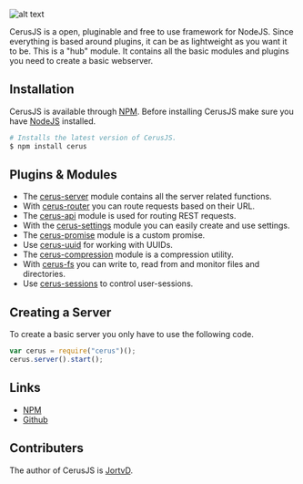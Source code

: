 ![alt text](https://i.imgur.com/owrQCO9.png "CerusJS")

CerusJS is a open, pluginable and free to use framework for NodeJS. Since everything is based around plugins, it can be as lightweight as you want it to be. This is a "hub" module. It contains all the basic modules and plugins you need to create a basic webserver.


## Installation
CerusJS is available through [NPM](https://www.npmjs.com). 
Before installing CerusJS make sure you have [NodeJS](https://nodejs.org/en/download/) installed.
```bash
# Installs the latest version of CerusJS.
$ npm install cerus
```


## Plugins & Modules
- The [cerus-server](https://github.com/cerusjs/cerus-server) module contains all the server related functions.
- With [cerus-router](https://github.com/cerusjs/cerus-router) you can route requests based on their URL.
- The [cerus-api](https://github.com/cerusjs/cerus-api) module is used for routing REST requests.
- With the [cerus-settings](https://github.com/cerusjs/cerus-settings) module you can easily create and use settings.
- The [cerus-promise](https://github.com/cerusjs/cerus-promise) module is a custom promise.
- Use [cerus-uuid](https://github.com/cerusjs/cerus-uuid) for working with UUIDs.
- The [cerus-compression](https://github.com/cerusjs/cerus-compression) module is a compression utility.
- With [cerus-fs](https://github.com/cerusjs/cerus-fs) you can write to, read from and monitor files and directories.
- Use [cerus-sessions](https://github.com/cerusjs/cerus-sessions) to control user-sessions.


## Creating a Server
To create a basic server you only have to use the following code.
```javascript
var cerus = require("cerus")();
cerus.server().start();
```


## Links
- [NPM](https://www.npmjs.com/~cerusjs)
- [Github](https://github.com/cerusjs)


## Contributers
The author of CerusJS is [JortvD](https://github.com/JortvD).
